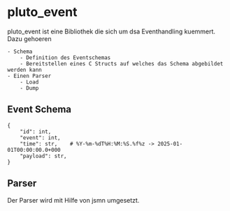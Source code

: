 # pluto_event

pluto_event ist eine Bibliothek die sich um dsa Eventhandling kuemmert.
Dazu gehoeren

    - Schema
        - Definition des Eventschemas
        - Bereitstellen eines C Structs auf welches das Schema abgebildet werden kann
    - Einen Parser
        - Load
        - Dump 

## Event Schema

    {
        "id": int,
        "event": int,
        "time": str,    # %Y-%m-%dT%H:%M:%S.%f%z -> 2025-01-01T00:00:00.0+000
        "payload": str,
    }

## Parser

Der Parser wird mit Hilfe von jsmn umgesetzt.
